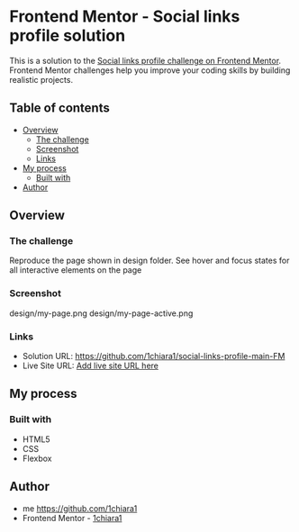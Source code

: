 # Frontend Mentor - Social links profile solution

This is a solution to the [Social links profile challenge on Frontend Mentor](https://www.frontendmentor.io/challenges/social-links-profile-UG32l9m6dQ). Frontend Mentor challenges help you improve your coding skills by building realistic projects. 

## Table of contents

- [Overview](#overview)
  - [The challenge](#the-challenge)
  - [Screenshot](#screenshot)
  - [Links](#links)
- [My process](#my-process)
  - [Built with](#built-with)
- [Author](#author)

## Overview

### The challenge

Reproduce the page shown in design folder. See hover and focus states for all interactive elements on the page

### Screenshot

design/my-page.png
design/my-page-active.png


### Links

- Solution URL: https://github.com/1chiara1/social-links-profile-main-FM
- Live Site URL: [Add live site URL here](https://your-live-site-url.com)

## My process

### Built with

- HTML5
- CSS
- Flexbox


## Author

- me https://github.com/1chiara1
- Frontend Mentor - [1chiara1](https://www.frontendmentor.io/profile/1chiara1)



